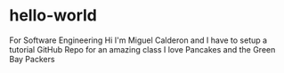 # hello-world
For Software Engineering
Hi I'm Miguel Calderon and I have to setup a tutorial GitHub Repo for an amazing class
I love Pancakes and the Green Bay Packers
